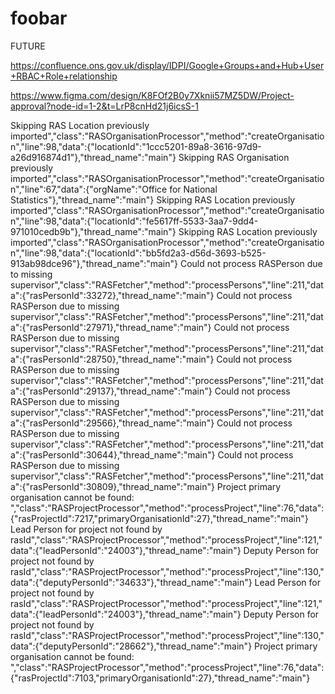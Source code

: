 # foobar

FUTURE

https://confluence.ons.gov.uk/display/IDPI/Google+Groups+and+Hub+User+RBAC+Role+relationship

https://www.figma.com/design/K8FOf2B0y7Xknii57MZ5DW/Project-approval?node-id=1-2&t=LrP8cnHd21j6icsS-1


Skipping RAS Location previously imported","class":"RASOrganisationProcessor","method":"createOrganisation","line":98,"data":{"locationId":"1ccc5201-89a8-3616-97d9-a26d916874d1"},"thread_name":"main"}
Skipping RAS Organisation previously imported","class":"RASOrganisationProcessor","method":"createOrganisation","line":67,"data":{"orgName":"Office for National Statistics"},"thread_name":"main"}
Skipping RAS Location previously imported","class":"RASOrganisationProcessor","method":"createOrganisation","line":98,"data":{"locationId":"fe5617ff-5533-3aa7-9dd4-971010cedb9b"},"thread_name":"main"}
Skipping RAS Location previously imported","class":"RASOrganisationProcessor","method":"createOrganisation","line":98,"data":{"locationId":"bb5fd2a3-d56d-3693-b525-913ab98dce96"},"thread_name":"main"}
Could not process RASPerson due to missing supervisor","class":"RASFetcher","method":"processPersons","line":211,"data":{"rasPersonId":33272},"thread_name":"main"}
Could not process RASPerson due to missing supervisor","class":"RASFetcher","method":"processPersons","line":211,"data":{"rasPersonId":27971},"thread_name":"main"}
Could not process RASPerson due to missing supervisor","class":"RASFetcher","method":"processPersons","line":211,"data":{"rasPersonId":28750},"thread_name":"main"}
Could not process RASPerson due to missing supervisor","class":"RASFetcher","method":"processPersons","line":211,"data":{"rasPersonId":29137},"thread_name":"main"}
Could not process RASPerson due to missing supervisor","class":"RASFetcher","method":"processPersons","line":211,"data":{"rasPersonId":29566},"thread_name":"main"}
Could not process RASPerson due to missing supervisor","class":"RASFetcher","method":"processPersons","line":211,"data":{"rasPersonId":30644},"thread_name":"main"}
Could not process RASPerson due to missing supervisor","class":"RASFetcher","method":"processPersons","line":211,"data":{"rasPersonId":30809},"thread_name":"main"}
Project primary organisation cannot be found: ","class":"RASProjectProcessor","method":"processProject","line":76,"data":{"rasProjectId":7217,"primaryOrganisationId":27},"thread_name":"main"}
Lead Person for project not found by rasId","class":"RASProjectProcessor","method":"processProject","line":121,"data":{"leadPersonId":"24003"},"thread_name":"main"}
Deputy Person for project not found by rasId","class":"RASProjectProcessor","method":"processProject","line":130,"data":{"deputyPersonId":"34633"},"thread_name":"main"}
Lead Person for project not found by rasId","class":"RASProjectProcessor","method":"processProject","line":121,"data":{"leadPersonId":"24003"},"thread_name":"main"}
Deputy Person for project not found by rasId","class":"RASProjectProcessor","method":"processProject","line":130,"data":{"deputyPersonId":"28662"},"thread_name":"main"}
Project primary organisation cannot be found: ","class":"RASProjectProcessor","method":"processProject","line":76,"data":{"rasProjectId":7103,"primaryOrganisationId":27},"thread_name":"main"}



